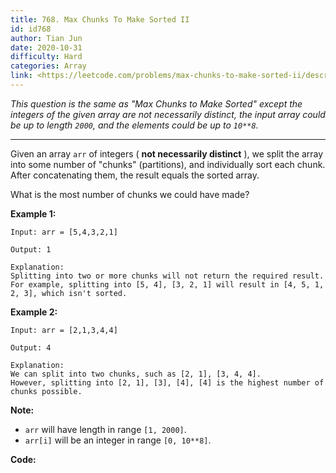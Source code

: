 ```yaml
---
title: 768. Max Chunks To Make Sorted II
id: id768
author: Tian Jun
date: 2020-10-31
difficulty: Hard
categories: Array
link: <https://leetcode.com/problems/max-chunks-to-make-sorted-ii/description/>
---
```


_This question is the same as "Max Chunks to Make Sorted" except the integers
of the given array are not necessarily distinct, the input array could be up
to length `2000`, and the elements could be up to `10**8`._

* * *

Given an array `arr` of integers ( **not necessarily distinct** ), we split
the array into some number of "chunks" (partitions), and individually sort
each chunk.  After concatenating them, the result equals the sorted array.

What is the most number of chunks we could have made?

**Example 1:**
            
	Input: arr = [5,4,3,2,1]    
	Output: 1    
	Explanation:    Splitting into two or more chunks will not return the required result.    For example, splitting into [5, 4], [3, 2, 1] will result in [4, 5, 1, 2, 3], which isn't sorted.    

**Example 2:**
            
	Input: arr = [2,1,3,4,4]    
	Output: 4    
	Explanation:    We can split into two chunks, such as [2, 1], [3, 4, 4].    However, splitting into [2, 1], [3], [4], [4] is the highest number of chunks possible.    

**Note:**

  * `arr` will have length in range `[1, 2000]`.
  * `arr[i]` will be an integer in range `[0, 10**8]`.




**Code:**
